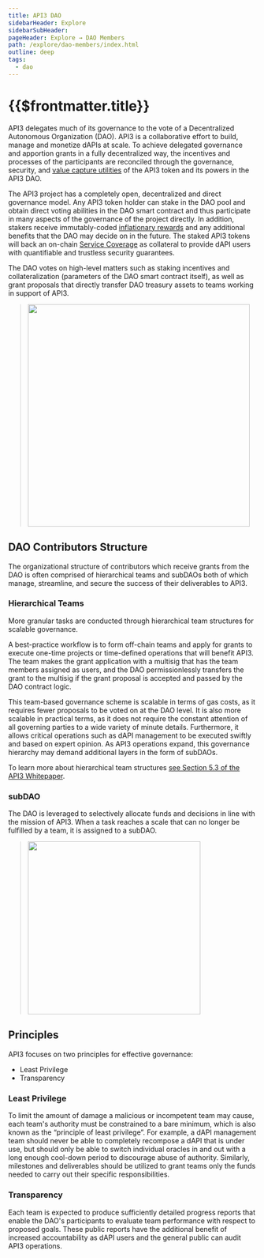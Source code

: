 ```yaml
---
title: API3 DAO
sidebarHeader: Explore
sidebarSubHeader:
pageHeader: Explore → DAO Members
path: /explore/dao-members/index.html
outline: deep
tags:
  - dao
---
```


<PageHeader/>

<SearchHighlight/>

<FlexStartTag/>

# {{$frontmatter.title}}

API3 delegates much of its governance to the vote of a Decentralized Autonomous
Organization (DAO). API3 is a collaborative effort to build, manage and monetize
dAPIs at scale. To achieve delegated governance and apportion grants in a fully
decentralized way, the incentives and processes of the participants are
reconciled through the governance, security, and
[value capture utilities](/explore/dao-members/dao-pool.md#token-utilities) of
the API3 token and its powers in the API3 DAO.

The API3 project has a completely open, decentralized and direct governance
model. Any API3 token holder can stake in the DAO pool and obtain direct voting
abilities in the DAO smart contract and thus participate in many aspects of the
governance of the project directly. In addition, stakers receive immutably-coded
[inflationary rewards](/explore/dao-members/rewards.md) and any additional
benefits that the DAO may decide on in the future. The staked API3 tokens will
back an on-chain [Service Coverage](/explore/dapis/using-dapis.md) as collateral
to provide dAPI users with quantifiable and trustless security guarantees.

The DAO votes on high-level matters such as staking incentives and
collateralization (parameters of the DAO smart contract itself), as well as
grant proposals that directly transfer DAO treasury assets to teams working in
support of API3.

> <img src="../assets/images/06-a-API3_DAO-Op1.png" width="450"/>

## DAO Contributors Structure

The organizational structure of contributors which receive grants from the DAO
is often comprised of hierarchical teams and subDAOs both of which manage,
streamline, and secure the success of their deliverables to API3.

### Hierarchical Teams

More granular tasks are conducted through hierarchical team structures for
scalable governance.

A best-practice workflow is to form off-chain teams and apply for grants to
execute one-time projects or time-defined operations that will benefit API3. The
team makes the grant application with a multisig that has the team members
assigned as users, and the DAO permissionlessly transfers the grant to the
multisig if the grant proposal is accepted and passed by the DAO contract logic.

This team-based governance scheme is scalable in terms of gas costs, as it
requires fewer proposals to be voted on at the DAO level. It is also more
scalable in practical terms, as it does not require the constant attention of
all governing parties to a wide variety of minute details. Furthermore, it
allows critical operations such as dAPI management to be executed swiftly and
based on expert opinion. As API3 operations expand, this governance hierarchy
may demand additional layers in the form of subDAOs.

To learn more about hierarchical team structures
<a href="/api3-whitepaper-v1.0.3.pdf#page=22" target="_blank"> see Section 5.3
of the API3 Whitepaper</a>.

### subDAO

The DAO is leveraged to selectively allocate funds and decisions in line with
the mission of API3. When a task reaches a scale that can no longer be fulfilled
by a team, it is assigned to a subDAO.

> <img src="../assets/images/dao-subdao-teams.png" width="350"/>

## Principles

API3 focuses on two principles for effective governance:

- Least Privilege
- Transparency

### Least Privilege

To limit the amount of damage a malicious or incompetent team may cause, each
team's authority must be constrained to a bare minimum, which is also known as
the “principle of least privilege”. For example, a dAPI management team should
never be able to completely recompose a dAPI that is under use, but should only
be able to switch individual oracles in and out with a long enough cool-down
period to discourage abuse of authority. Similarly, milestones and deliverables
should be utilized to grant teams only the funds needed to carry out their
specific responsibilities.

### Transparency

Each team is expected to produce sufficiently detailed progress reports that
enable the DAO's participants to evaluate team performance with respect to
proposed goals. These public reports have the additional benefit of increased
accountability as dAPI users and the general public can audit API3 operations.

<FlexEndTag/>
